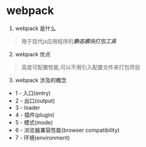 # webpack
1. webpack 是什么
> 用于现代js应用程序的***静态模块打包工具***
2. webpack 优点
> 高度可配置性能,可以不用引入配置文件来打包项目
3. webpack 涉及的概念
  * 1 - 入口(entry)
  * 2 - 出口(output)
  * 3 - loader
  * 4 - 插件(plugin)
  * 5 - 模式(mode)
  * 6 - 浏览器兼容性能(browser compatibility)
  * 7 - 环境(environment)
